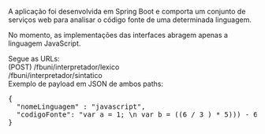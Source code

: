 A aplicação foi desenvolvida em Spring Boot e comporta um conjunto de serviços web para analisar o código fonte de uma determinada linguagem.

No momento, as implementações das interfaces abragem apenas a linguagem JavaScript.

Segue as URLs:
<br>
(POST)
/fbuni/interpretador/lexico
<br>
/fbuni/interpretador/sintatico
<br>
Exemplo de payload em JSON de ambos paths:

<pre>
{
  "nomeLinguagem" : "javascript",
  "codigoFonte": "var a = 1; \n var b = ((6 / 3 ) * 5))) - 6;"
}
</pre>
